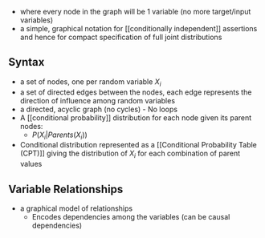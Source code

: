 - where every node in the graph will be 1 variable (no more target/input variables)
- a simple, graphical notation for [[conditionally independent]] assertions and hence for compact specification of full joint distributions
## Syntax
- a set of nodes, one per random variable $X_i$
- a set of directed edges between the nodes, each edge represents the direction of influence among random variables
- a directed, acyclic graph (no cycles) - No loops
- A [[conditional probability]] distribution for each node given its parent nodes:
	- $P(X_i|Parents(X_i))$
- Conditional distribution represented as a [[Conditional Probability Table (CPT)]] giving the distribution of $X_i$ for each combination of parent values
## Variable Relationships
- a graphical model of relationships
	- Encodes dependencies among the variables (can be causal dependencies)